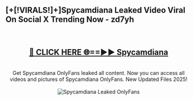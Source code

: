 <h2>[+[!VIRALS!]+]Spycamdiana Leaked Video Viral On Social X Trending Now - zd7yh</h2>
<br>
<div align="center">
<h2><a href="https://libra.edu.pl?Spycamdiana" rel="nofollow">🔴 CLICK HERE 🌐==►► Spycamdiana</a></h2>
<br>
Get Spycamdiana OnlyFans leaked all content. Now you can access all videos and pictures of Spycamdiana OnlyFans. New Updated Files 2025!
<br>
<br>
<a href="https://libra.edu.pl?Spycamdiana" rel="nofollow" data-target="animated-image.originalLink"><img src="https://i.ibb.co.com/WyWwxjT/player-gif2.gif" alt="Spycamdiana Leaked OnlyFans" style="max-width: 100%; display: inline-block;" data-target="animated-image.originalImage"></a>
</div>
<br>